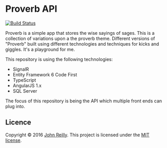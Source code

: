 # Proverb API

[![Build Status](https://ci.appveyor.com/api/projects/status/github/johnnyreilly/proverb-signalr-server?retina=true)](https://ci.appveyor.com/project/JohnReilly/proverb-signalr-server)

Proverb is a simple app that stores the wise sayings of sages.  This is a collection of variations upon a the proverb theme.  Different versions of "Proverb" built using different technologies and techniques for kicks and giggles.  It's a playground for me.  

This repository is using the following technologies:

- SignalR
- Entity Framework 6 Code First
- TypeScript
- AngularJS 1.x
- SQL Server

The focus of this repository is being the API which multiple front ends can plug into.

## Licence

Copyright © 2016 [John Reilly](twitter.com/johnny_reilly). This project is licensed under the [MIT license](http://opensource.org/licenses/mit-license.php).
